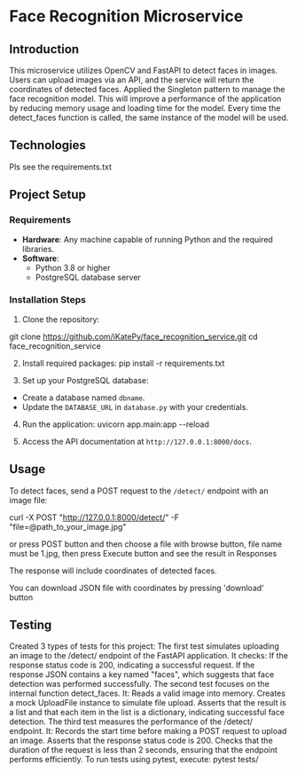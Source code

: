 # Face Recognition Microservice

## Introduction
This microservice utilizes OpenCV and FastAPI to detect faces in images. Users can upload images via an API, and the service will return the coordinates of detected faces. 
Applied the Singleton pattern to manage the face recognition model. This will improve a performance of the application by reducing memory usage and loading time for the model. Every time the detect_faces function is called, the same instance of the model will be used. 

## Technologies
Pls see the requirements.txt 

## Project Setup

### Requirements
- **Hardware**: Any machine capable of running Python and the required libraries.
- **Software**:
  - Python 3.8 or higher
  - PostgreSQL database server

### Installation Steps
1. Clone the repository:

git clone https://github.com/iKatePy/face_recognition_service.git
cd face_recognition_service

2. Install required packages:
pip install -r requirements.txt


3. Set up your PostgreSQL database:
- Create a database named `dbname`.
- Update the `DATABASE_URL` in `database.py` with your credentials.

4. Run the application:
uvicorn app.main:app --reload


5. Access the API documentation at `http://127.0.0.1:8000/docs`.

## Usage
To detect faces, send a POST request to the `/detect/` endpoint with an image file:

curl -X POST "http://127.0.0.1:8000/detect/" -F "file=@path_to_your_image.jpg"

or press POST button and then choose a file with browse button, file name must be 1.jpg, 
then press Execute button and see the result in Responses

The response will include coordinates of detected faces.

You can download JSON file with coordinates by pressing 'download' button

## Testing
Created 3 types of tests for this project: 
The first test simulates uploading an image to the /detect/ endpoint of the FastAPI application. It checks:
    If the response status code is 200, indicating a successful request.
    If the response JSON contains a key named "faces", which suggests that face detection was performed successfully.
The second test focuses on the internal function detect_faces. It:
    Reads a valid image into memory.
    Creates a mock UploadFile instance to simulate file upload.
    Asserts that the result is a list and that each item in the list is a dictionary, indicating successful face detection.
The third test measures the performance of the /detect/ endpoint. It:
    Records the start time before making a POST request to upload an image.
    Asserts that the response status code is 200.
    Checks that the duration of the request is less than 2 seconds, ensuring that the endpoint performs efficiently.
To run tests using pytest, execute:
pytest tests/




